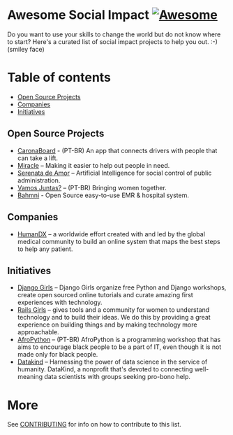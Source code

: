 # Awesome Social Impact [![Awesome](https://awesome.re/badge.svg)](https://awesome.re)
Do you want to use your skills to change the world but do not know where to start? Here's a curated list of social impact projects to help you out. :-) (smiley face)

# Table of contents
* [Open Source Projects](#open-source-projects)
* [Companies](#companies)
* [Initiatives](#initiatives)

## Open Source Projects
- [CaronaBoard](https://github.com/CaronaBoard) - (PT-BR) An app that connects drivers with people that can take a lift.
- [Miracle](https://github.com/OtavioRMachado/miracle-site) – Making it easier to help out people in need.
- [Serenata de Amor](https://github.com/okfn-brasil/serenata-de-amor) – Artificial Intelligence for social control of public administration.
- [Vamos Juntas?](https://github.com/VamosJuntas) – (PT-BR) Bringing women together.
- [Bahmni](https://github.com/bahmni) - Open Source easy-to-use EMR & hospital system.

## Companies
- [HumanDX](https://www.humandx.org/) – a worldwide effort created with and led by the global medical community to build an online system that maps the best steps to help any patient.

## Initiatives

- [Django Girls](https://djangogirls.org/) – Django Girls organize free Python and Django workshops, create open sourced online tutorials and curate amazing first experiences with technology.
- [Rails Girls](http://railsgirls.com/) – gives tools and a community for women to understand technology and to build their ideas. We do this by providing a great experience on building things and by making technology more approachable.
- [AfroPython](http://afropython.org/) – (PT-BR) AfroPython is a programming workshop that has aims to encourage black people to be a part of IT, even though it is not made only for black people.
- [Datakind](http://www.datakind.org/) – Harnessing the power of data science in the service of humanity. DataKind, a nonprofit that's devoted to connecting well-meaning data scientists with groups seeking pro-bono help.

# More
See [CONTRIBUTING](CONTRIBUTING.md) for info on how to contribute to this list.
